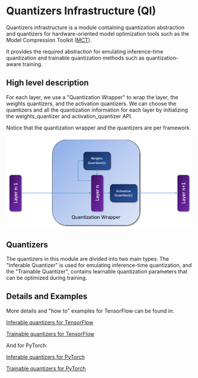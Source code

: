# Quantizers Infrastructure (QI)

Quantizers infrastructure is a module containing quantization abstraction and quantizers for hardware-oriented model optimization tools such as the Model Compression Toolkit ([MCT](https://github.com/sony/model_optimization)).

It provides the required abstraction for emulating inference-time quantization and trainable quantization methods such as quantization-aware training.

## High level description

For each layer, we use a "Quantization Wrapper" to wrap the layer, the weights quantizers, and the activation quantizers. We can choose the quantizers and all the quantization information for each layer by initializing the weights_quantizer and activation_quantizer API.

Notice that the quantization wrapper and the quantizers are per framework.

<img src="../../docsrc/images/quantization_infra.png" width="700">

## Quantizers 
The quantizers in this module are divided into two main types:
The "Inferable Quantizer" is used for emulating inference-time quantization, and the "Trainable Quantizer", contains learnable quantization parameters that can be optimized during training.

## Details and Examples

More details and "how to" examples for TensorFlow can be found in:

[Inferable quantizers for TensorFlow](inferable_infrastructure/keras/quantizers/README.md)

[Trainable quantizers for TensorFlow](trainable_infrastructure/keras/README.md)

And for PyTorch:

[Inferable quantizers for PyTorch](pytorch/inferable_quantizers/README.md)

[Trainable quantizers for PyTorch](pytorch/README.md)

  



